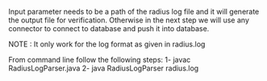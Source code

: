 Input parameter needs to be a path of the radius log file and it will generate the output file for verification.
Otherwise in the next step we will use any connector to connect to database and push it into database.

NOTE : It only work for the log format as given in radius.log

From command line follow the following steps:
1- javac RadiusLogParser.java
2- java RadiusLogParser radius.log
